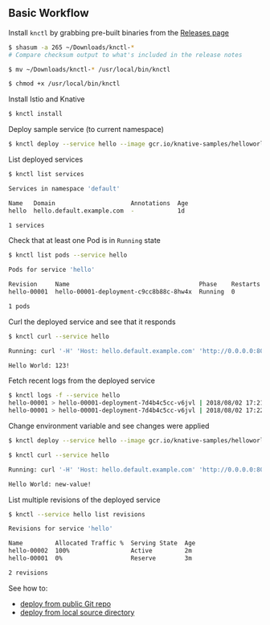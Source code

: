 ## Basic Workflow

Install `knctl` by grabbing pre-built binaries from the [Releases page](https://github.com/cppforlife/knctl/releases)

```bash
$ shasum -a 265 ~/Downloads/knctl-*
# Compare checksum output to what's included in the release notes

$ mv ~/Downloads/knctl-* /usr/local/bin/knctl

$ chmod +x /usr/local/bin/knctl
```

Install Istio and Knative

```bash
$ knctl install
```

Deploy sample service (to current namespace)

```bash
$ knctl deploy --service hello --image gcr.io/knative-samples/helloworld-go --env TARGET=123
```

List deployed services

```bash
$ knctl list services

Services in namespace 'default'

Name   Domain                     Annotations  Age
hello  hello.default.example.com  -            1d

1 services
```

Check that at least one Pod is in `Running` state

```bash
$ knctl list pods --service hello

Pods for service 'hello'

Revision     Name                                    Phase    Restarts  Age
hello-00001  hello-00001-deployment-c9cc8b88c-8hw4x  Running  0         10s

1 pods
```

Curl the deployed service and see that it responds

```bash
$ knctl curl --service hello

Running: curl '-H' 'Host: hello.default.example.com' 'http://0.0.0.0:80'

Hello World: 123!
```

Fetch recent logs from the deployed service

```bash
$ knctl logs -f --service hello
hello-00001 > hello-00001-deployment-7d4b4c5cc-v6jvl | 2018/08/02 17:21:51 Hello world sample started.
hello-00001 > hello-00001-deployment-7d4b4c5cc-v6jvl | 2018/08/02 17:22:04 Hello world received a request.
```

Change environment variable and see changes were applied

```bash
$ knctl deploy --service hello --image gcr.io/knative-samples/helloworld-go --env TARGET=new-value

$ knctl curl --service hello

Running: curl '-H' 'Host: hello.default.example.com' 'http://0.0.0.0:80'

Hello World: new-value!
```

List multiple revisions of the deployed service

```bash
$ knctl --service hello list revisions

Revisions for service 'hello'

Name         Allocated Traffic %  Serving State  Age
hello-00002  100%                 Active         2m
hello-00001  0%                   Reserve        3m

2 revisions
```

See how to:

- [deploy from public Git repo](./deploy-public-git-repo.md)
- [deploy from local source directory](./deploy-source-directory.md)
